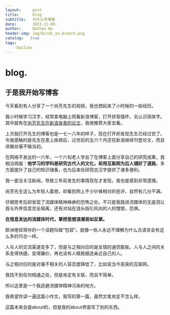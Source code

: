```yaml
---
layout:     post
title:      blog
subtitle:   为什么写博客
date:       2023-11-09
author:     Nathan Wu
header-img: img/birds_on_branch.png
catalog:   true
tags:
    -Dailies
---
```

 
# blog.
## 于是我开始写博客
 
 
 今天看到有人分享了一个尚芳先生的视频，我也想起来了小时候的一些经历。
      

 
 
 我小时候学习汉字，经常拿电脑上网看新浪博客，打开拼音插件，去认识简体字。其中就有在[尚芳先生在新浪发表的论文](https://blog.sina.com.cn/s/articlelist_1262615174_0_1.html)，我很推荐大家去看。

 上次我打开先生的博客也是一七一八年的样子，现在打开却发现先生已经过世了。令我感触的是先生在患上疾病后，过世前的五六个月还在新浪继续刊登论文，而且进展丝毫不输当初。

 在网络不发达的一六年，一个六旬老人学会了在博客上面分享自己的研究成果，我相当佩服：**他学习的学科是研究古代人的文化，却用互联网为后人铺好了道路**。多方面提升了自己的知识储备，也为后来任研究古汉字提供了诸多便利。
 
  
    
  
 我一直没关注新闻，导致三年前发生的事情现在才发现，我也是感到非常遗憾。

 尚芳先生这么为年轻人着想，却看到网上不少针锋相对的恶评，自然有几分不满。

 仔细思考后却发现了流媒体精神麻痹的恐怖之处。不只是我跳进流媒体的无底洞让我与外界信息完全隔离，还有对站在浪头指引风向的人的憎恨，恐惧。

 **在信息发达的流媒体时代，掌控思想浪潮易如反掌。**
 
  
  
 
 欧洲佬经常吵的一个话题叫做“包容”。就像一些人永远不理解为什么古语言会有这么多的巧合一样。

 人与人的交流渠道变多了，但是与之相对应的是友情的通货膨胀。人与人之间的关系变得快捷，变得廉价，再也没有人精挑细选亲近自己的人。

 与之相对应的是对毫不相关的人容忍度降低了，比如说当今恶臭的互联网。

 我找不到任何相通之处，但是肯定有关联，而且不简单。
 
  
 
 
 所以这里是一个我逃避流媒体精神污染的地方。

 我希望你读一遍这篇小作文，我写的第一篇，虽然文笔肯定不怎么样。

 这篇本来会是about的，但是我的about界面写了别的东西。

